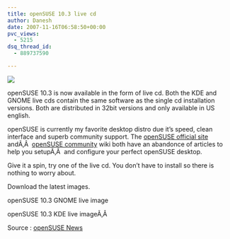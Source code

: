 ```yaml
---
title: openSUSE 10.3 live cd
author: Danesh
date: 2007-11-16T06:58:50+00:00
pvc_views:
  - 5215
dsq_thread_id:
  - 889737590

---
```

![][1]

openSUSE 10.3 is now available in the form of live cd. Both the KDE and GNOME live cds contain the same software as the single cd installation versions. Both are distributed in 32bit versions and only available in US english.

openSUSE is currently my favorite desktop distro due it&#8217;s speed, clean interface and superb community support. The [openSUSE official site][2] andÃ‚Â  [openSUSE community][3] wiki both have an abandonce of articles to help you setupÃ‚Â  and configure your perfect openSUSE desktop.

Give it a spin, try one of the live cd. You don&#8217;t have to install so there is nothing to worry about.

Download the latest images.

openSUSE 10.3 GNOME live image

openSUSE 10.3 KDE live imageÃ‚Â 

Source : [openSUSE News][4]

 [1]: http://img265.imageshack.us/img265/5113/livethumblm2jv2.jpg
 [2]: http://www.opensuse.org/
 [3]: http://opensuse-community.org/
 [4]: http://news.opensuse.org/?p=489